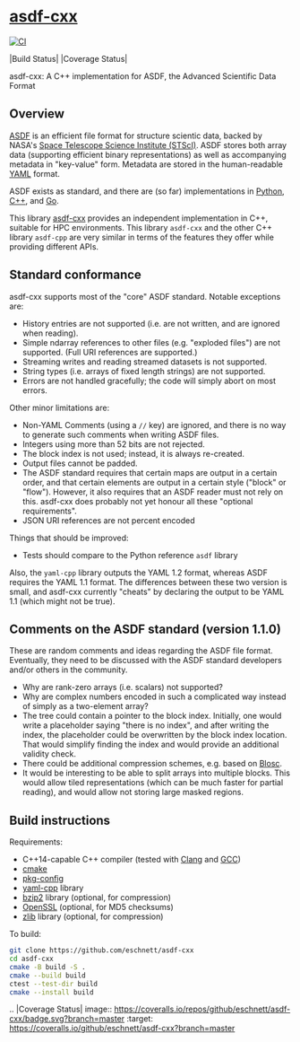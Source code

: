 # [asdf-cxx](https://github.com/eschnett/asdf-cxx)

[![CI](https://github.com/eschnett/asdf-cxx/actions/workflows/CI.yml/badge.svg)](https://github.com/eschnett/asdf-cxx/actions/workflows/CI.yml)

|Build Status| |Coverage Status|

asdf-cxx: A C++ implementation for ASDF, the Advanced Scientific Data
Format

## Overview

[ASDF](https://github.com/spacetelescope/asdf-standard) is an
efficient file format for structure scientic data, backed by NASA's
[Space Telescope Science Institute (STScI)](http://www.stsci.edu).
ASDF stores both array data (supporting efficient binary
representations) as well as accompanying metadata in "key-value" form.
Metadata are stored in the human-readable [YAML](http://yaml.org)
format.

ASDF exists as standard, and there are (so far) implementations in
[Python](https://github.com/spacetelescope/asdf),
[C++](https://github.com/spacetelescope/asdf-cpp), and
[Go](https://github.com/astrogo/asdf).

This library [asdf-cxx](https://github.com/eschnett/asdf-cxx) provides
an independent implementation in C++, suitable for HPC environments.
This library `asdf-cxx` and the other C++ library `asdf-cpp` are very
similar in terms of the features they offer while providing different
APIs.

## Standard conformance

asdf-cxx supports most of the "core" ASDF standard. Notable exceptions
are:

- History entries are not supported (i.e. are not written, and are
  ignored when reading).
- Simple ndarray references to other files (e.g. "exploded files") are
  not supported. (Full URI references are supported.)
- Streaming writes and reading streamed datasets is not supported.
- String types (i.e. arrays of fixed length strings) are not supported.
- Errors are not handled gracefully; the code will simply abort on
  most errors.

Other minor limitations are:
- Non-YAML Comments (using a `//` key) are ignored, and there is no
  way to generate such comments when writing ASDF files.
- Integers using more than 52 bits are not rejected.
- The block index is not used; instead, it is always re-created.
- Output files cannot be padded.
- The ASDF standard requires that certain maps are output in a certain
  order, and that certain elements are output in a certain style
  ("block" or "flow"). However, it also requires that an ASDF reader
  must not rely on this. asdf-cxx does probably not yet honour all
  these "optional requirements".
- JSON URI references are not percent encoded

Things that should be improved:
- Tests should compare to the Python reference `asdf` library

Also, the `yaml-cpp` library outputs the YAML 1.2 format, whereas ASDF
requires the YAML 1.1 format. The differences between these two
version is small, and asdf-cxx currently "cheats" by declaring the
output to be YAML 1.1 (which might not be true).

## Comments on the ASDF standard (version 1.1.0)

These are random comments and ideas regarding the ASDF file format.
Eventually, they need to be discussed with the ASDF standard
developers and/or others in the community.

- Why are rank-zero arrays (i.e. scalars) not supported?
- Why are complex numbers encoded in such a complicated way instead of
  simply as a two-element array?
- The tree could contain a pointer to the block index. Initially, one
  would write a placeholder saying "there is no index", and after
  writing the index, the placeholder could be overwritten by the block
  index location. That would simplify finding the index and would
  provide an additional validity check.
- There could be additional compression schemes, e.g. based on
  [Blosc](http://www.blosc.org).
- It would be interesting to be able to split arrays into multiple
  blocks. This would allow tiled representations (which can be much
  faster for partial reading), and would allow not storing large
  masked regions.

## Build instructions

Requirements:

- C++14-capable C++ compiler (tested with
  [Clang](https://clang.llvm.org) and [GCC](https://gcc.gnu.org))
- [cmake](https://cmake.org)
- [pkg-config](https://www.freedesktop.org/wiki/Software/pkg-config/)
- [yaml-cpp](https://github.com/jbeder/yaml-cpp) library
- [bzip2](http://bzip.org) library (optional, for compression)
- [OpenSSL](https://www.openssl.org) (optional, for MD5 checksums)
- [zlib](http://zlib.net) library (optional, for compression)

To build:

```sh
git clone https://github.com/eschnett/asdf-cxx
cd asdf-cxx
cmake -B build -S .
cmake --build build
ctest --test-dir build
cmake --install build
```

.. |Coverage Status| image:: https://coveralls.io/repos/github/eschnett/asdf-cxx/badge.svg?branch=master
   :target: https://coveralls.io/github/eschnett/asdf-cxx?branch=master
